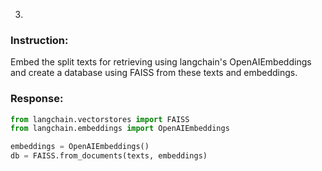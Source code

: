 3.
### Instruction:
Embed the split texts for retrieving using langchain's OpenAIEmbeddings and create a database using FAISS from these texts and embeddings.

### Response:
```python
from langchain.vectorstores import FAISS
from langchain.embeddings import OpenAIEmbeddings

embeddings = OpenAIEmbeddings()
db = FAISS.from_documents(texts, embeddings)
```